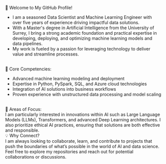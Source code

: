 👋 Welcome to My GitHub Profile!
<br> <ul>
<li>
I am a seasoned Data Scientist and Machine Learning Engineer with over five years of experience driving impactful data solutions.</li>
<li> With a Master's degree in Artificial Intelligence from the University of Surrey, I bring a strong academic foundation and practical expertise in developing, deploying, and optimizing machine learning models and data pipelines. </li>
<li> My work is fueled by a passion for leveraging technology to deliver value and streamline processes.</li> </ul> <br>
🌟 Core Competencies: <br> <ul> <li> 
 Advanced machine learning modeling and deployment </li>
<li> Expertise in Python, PySpark, SQL, and Azure cloud technologies </li>
<li> Integration of AI solutions into business workflows </li>
<li> Proven experience with unstructured data processing and model scaling </li> </ul> <br>
🚀 Areas of Focus:<br>
 I am particularly interested in innovations within AI such as Large Language Models (LLMs), Transformers, and advanced Deep Learning architectures. I also prioritize ethical AI practices, ensuring that solutions are both effective and responsible.<br>
 💡 Why Connect? <br>
  I am always looking to collaborate, learn, and contribute to projects that push the boundaries of what’s possible in the world of AI and data science. Feel free to explore my repositories and reach out for potential collaborations or discussions.
